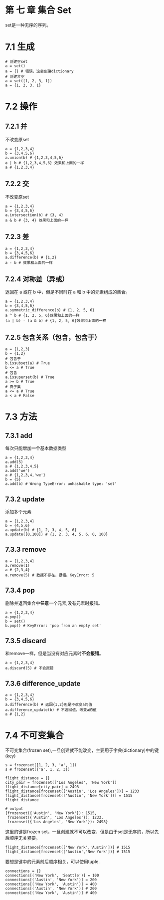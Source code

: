# 第 七 章 集合 Set

set是一种无序的序列。

# 7.1 生成
```
# 创建空set
a = set()
a = {} # 错误，这会创建dictionary
# 创建非空
a = set([1, 2, 3, 1])
a = {1, 2, 3, 1}
```

# 7.2 操作
## 7.2.1 并
不改变原set
```
a = {1,2,3,4}
b = {3,4,5,6}
a.union(b) # {1,2,3,4,5,6}
a | b # {1,2,3,4,5,6} 效果和上面的一样
a # {1,2,3,4}
```
## 7.2.2 交
不改变原set
```
a = {1,2,3,4}
b = {3,4,5,6}
a.intersection(b) # {3, 4}
a & b # {3, 4} 效果和上面的一样
```
## 7.2.3 差
```
a = {1,2,3,4}
b = {3,4,5,6}
a.difference(b) # {1,2}
a - b # 效果和上面的一样
```
## 7.2.4 对称差（异或）
返回在 a 或在 b 中，但是不同时在 a 和 b 中的元素组成的集合。
```
a = {1,2,3,4}
b = {3,4,5,6}
a.symmetric_difference(b) # {1, 2, 5, 6}
a ^ b # {1, 2, 5, 6}效果和上面的一样
(a | b) - (a & b) # {1, 2, 5, 6}效果和上面的一样
```
## 7.2.5 包含关系（包含，包含于）
```
a = {1,2,3}
b = {1,2}
# 包含于
b.issubset(a) # True
b <= a # True
# 包含
a.issuperset(b) # True
a >= b # True
# 真子集
a <= a # True
a < a # False
```
# 7.3 方法
## 7.3.1 add
每次只能增加**一个**基本数据类型
```
a = {1,2,3,4}
a.add(5)
a # {1,2,3,4,5}
a.add('we')
a # {1,2,3,4,'we'}
b = {5}
a.add(b) # Wrong TypeError: unhashable type: 'set'
```
## 7.3.2 update
添加多个元素
```
a = {1,2,3,4}
b = {4,5,6}
a.update(b) # {1, 2, 3, 4, 5, 6}
a.update([0,100]) # {1, 2, 3, 4, 5, 6, 0, 100}
```
## 7.3.3 remove
```
a = {1,2,3,4}
a.remove(1)
a # {2,3,4}
a.remove(5) # 数据不存在，报错。KeyError: 5
```
## 7.3.4 pop
删除并返回集合中**任意**一个元素,没有元素时报错。
```
a = {1,2,3,4}
a.pop()
b = set()
b.pop() # KeyError: 'pop from an empty set'
```
## 7.3.5 discard
和remove一样，但是当没有对应元素时**不会报错**。
```
a = {1,2,3,4}
a.discard(5) # 不会报错
```
## 7.3.6 difference_update
```
a = {1,2,3,4}
b = {3,4,5,6}
a.difference(b) # 返回{1,2}但是不改变a的值
a.difference_update(b) # 不返回值，改变a的值
a # {1,2}
```
# 7.4 不可变集合
不可变集合(frozen set),一旦创建就不能改变，主要用于字典(dictionary)中的键(key)
```
s = frozenset([1, 2, 3, 'a', 1])
s # frozenset({'a', 1, 2, 3})
```

```
flight_distance = {}
city_pair = frozenset(['Los Angeles', 'New York'])
flight_distance[city_pair] = 2498
flight_distance[frozenset(['Austin', 'Los Angeles'])] = 1233
flight_distance[frozenset(['Austin', 'New York'])] = 1515
flight_distance

# output
{frozenset({'Austin', 'New York'}): 1515,
 frozenset({'Austin', 'Los Angeles'}): 1233,
 frozenset({'Los Angeles', 'New York'}): 2498}
```
这里的键是frozen set，一旦创建就不可以改变，但是由于set是无序的，所以先后顺序无关紧要。
```
flight_distance[frozenset(['New York','Austin'])] # 1515
flight_distance[frozenset(['Austin','New York'])] # 1515
```
要想是键中的元素前后顺序相关，可以使用tuple.
```
connections = {}
connections[('New York', 'Seattle')] = 100
connections[('Austin', 'New York')] = 200
connections[('New York', 'Austin')] = 400
connections[('Austin', 'New York')] # 200
connections[('New York', 'Austin')] # 400
```















